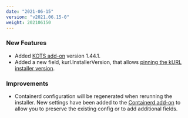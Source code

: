 ```yaml
---
date: "2021-06-15"
version: "v2021.06.15-0"
weight: 202106150
---
```


### <span class="label label-green">New Features</span>
- Added [KOTS add-on](/docs/add-ons/kotsadm) version 1.44.1.
- Added a new field, kurl.InstallerVersion, that allows [pinning the kURL installer version](/docs/install-with-kurl/#versioned-releases).

### <span class="label label-blue">Improvements</span>
- Containerd configuration will be regenerated when rerunning the installer. New settings have been added to the [Containerd add-on](/docs/add-ons/containerd) to allow you to preserve the existing config or to add additional fields.
